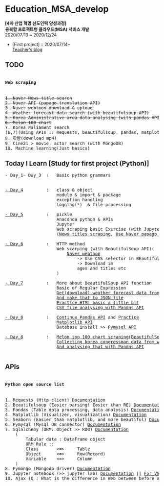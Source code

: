 # Education_MSA_develop
**[4차 산업 혁명 선도인력 양성과정]** <br>
**융복합 프로젝트형 클라우드(MSA) 서비스 개발** <br>
2020/07/13 ~ 2020/12/24<br>

* [First project] :: 2020/07/14~<br>
<a href = 'https://blog.naver.com/vega2k'>Teacher's blog</a>

## TODO
<pre>
<h4>Web scraping</h4>
<del>1. Naver News title search</del>
<del>2. Naver API (papago translation API)</del>
<del>3. Naver webtoon download & upload</del>
<del>4. Weather forecast data search (with beautifulsoup API)</del>
<del>5. Korea Administrative area data analysing (with pandas API, csv data handling)</del>
<del>6. Melon 100 chart</del>
7. Korea Paliament search
(6,7)(Using APIs :: Requests, beautifulsoup, pandas, matplotlib, seaborn, pymysql(MariaDB), sqlalchemy)
8. 팟빵(download mp4)
9. Cine21 > movie, actor search (with MongoDB)
10. Machine learning(Just basics)
</pre>

## Today I Learn [Study for first project (Python)]
<pre>
- Day_1~ Day_3  :   Basic python grammars<br>

<a href = "./Practice/Day_4">- Day_4</a>         :   class & object
                    module & import & package
                    exception handling
                    logging(*)  & file processing

<a href = "./Practice/Day_5">- Day_5</a>         :   pickle
                    Anaconda python & APIs
                    Jupyter
                    Web scraping basic Exercise (with Jupyter)
                    (<a href = "./Practice/Day_5/NHN_service_search.ipynb">News titles scraping</a>, <a href = "./Practice/Day_5/NHN_service_search.ipynb">Use Naver papago API</a>)

<a href = "./Practice/Day_6">- Day_6</a>         :   HTTP method
                    Web scarping (with BeautifulSoup API)(
                        <a href = "./Practice/Day_6/NHN_webtoon_scraper.ipynb">Naver webtoon</a>
                            -> Use CSS selector in BEautifulSoup
                            -> Download im
                            ages and titles etc
                    )

<a href = "./Practice/Day_7">- Day_7</a>         :   More about BeautifulSoup API function
                    Basic of Regular Expression
                    <a href = "./Practice/Day_7/weather_web_scraping.ipynb">Get(download) weather forecast data from web</a>
                    <a href = "./Practice/Day_7/my_weather.json">And make that to JSON file</a>
                    <a href = "./Practice/Day_7/table_practice.html">Practice HTML basic a little bit</a>
                    <a href = "./Practice/Day_7/pandas_ex.ipynb">CSV file analysing with Pandas API</a>

<a href = "./Practice/Day_8">- Day_8</a>         :   <a href = "./Practice/Day_8/pandas_cont.ipynb">Continue Pandas API</a> and <a href = "./Practice/Day_8/pandas_ex.ipynb">Practice</a>
                    <a href = "./Practice/Day_8/matplotlib_ex.ipynb">Matplotlib API</a>
                    Database install >> <a href = "./Practice/Day_8/pymysql_ex.ipynb">Pymysql API</a>

<a href = "./Practice/Day_9">- Day_8</a>         :   <a href = "./Practice/Day_9/melon_scraping.ipynb">Melon top 100 chart scraping(BeautifulSoup API)</a>
                    <a href = "./Practice/Day_9/parliament_scapring.ipynb">Collecting korea congressman data from web(BeautifulSoup API)</a>
                    <a href = "./Practice/Day_9/parliament_scapring.ipynb">And analysing that with Pandas API</a>

</pre>

## APIs
<pre>
<h4>Python open source list</h4>
1. Requests (Http client) <a href = 'https://requests.readthedocs.io/en/master/'>Documentation</a>
2. Beautifulsoup (Easier parsing! Easier than RE) <a href='https://www.crummy.com/software/BeautifulSoup/bs4/doc/'>Documentation</a>
3. Pandas (Table data processing, data analysis) <a href='https://pandas.pydata.org/'>Documentation</a>
4. Matplotlib (Visualizer, visualization) <a href='https://matplotlib.org/'>Documentation</a>
5. Seaborn (Easier than matplotlib, and more beautiful) <a href='https://seaborn.pydata.org/'>Documentation</a>
6. Pymysql (Mysql DB connector) <a href = 'https://pymysql.readthedocs.io/en/latest/' >Documentation</a>
7. Sqlalchemy (ORM: Object >> RDB) <a href='https://docs.sqlalchemy.org/en/13/'>Documentation</a>
    (
        Tabular data : DataFrame object
        ORM Rule :: 
        Class       <=>     Table
        Object      <=>     Row(Record)
        Variable    <=>     Column
    )
8. Pymongo (Mongodb driver) <a href= 'https://pymongo.readthedocs.io/en/stable/'>Documentation</a>
9. Jupyter notebook (>> jupyter lab) <a href = "https://jupyter-notebook.readthedocs.io/en/stable/">Documentation</a> || <a href = "https://code.visualstudio.com/docs/python/jupyter-support">For_VScode</a>
10. Ajax (Q : What is the difference in Web between before and after the Ajax?) <a href = "./Practice/Day_9/parliament_scapring.ipynb">Short explain</a>
</pre>
